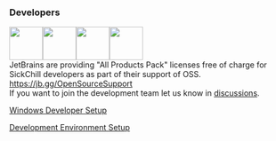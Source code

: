 ﻿### Developers

<a href="https://jb.gg/OpenSourceSupport"><img src="https://resources.jetbrains.com/storage/products/company/brand/logos/jb_beam.svg" width="60" height="60"><img src="https://resources.jetbrains.com/storage/products/company/brand/logos/jb_square.svg" width="60" height="60"><img src="https://resources.jetbrains.com/storage/products/company/brand/logos/PyCharm_icon.svg" width="60" height="60"><img src="https://resources.jetbrains.com/storage/products/company/brand/logos/IntelliJ_IDEA_icon.svg" width="60" height="60"></a>  
JetBrains are providing "All Products Pack" licenses free of charge for SickChill developers as part of their support of OSS.
https://jb.gg/OpenSourceSupport  
If you want to join the development team let us know in [discussions](https://github.com/SickChill/sickchill/discussions).


[Windows Developer Setup](https://github.com/SickChill/SickChill/wiki/SickChill-Developer-Windows-Setup)

[Development Environment Setup](https://github.com/SickChill/SickChill/wiki/How-to-setup-a-development-enviroment)


